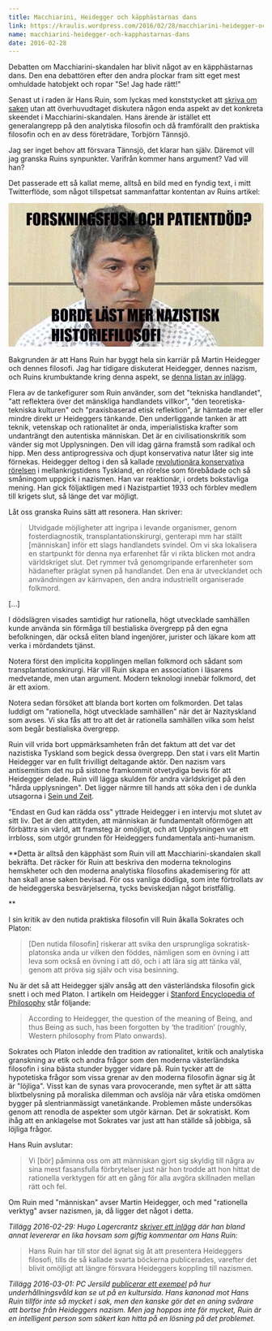 ```yaml
---
title: Macchiarini, Heidegger och käpphästarnas dans
link: https://kraulis.wordpress.com/2016/02/28/macchiarini-heidegger-och-kapphastarnas-dans/
name: macchiarini-heidegger-och-kapphastarnas-dans
date: 2016-02-28
---
```

Debatten om Macchiarini-skandalen har blivit något av en käpphästarnas dans. Den ena debattören efter den andra plockar fram sitt eget mest omhuldade hatobjekt och ropar "Se! Jag hade rätt!"

Senast ut i raden är Hans Ruin, som lyckas med konststycket att [skriva om saken](http://www.dn.se/kultur-noje/kulturdebatt/den-praktiska-filosofins-elande/) utan att överhuvudtaget diskutera någon enda aspekt av det konkreta skeendet i Macchiarini-skandalen. Hans ärende är istället ett generalangrepp på den analytiska filosofin och då framförallt den praktiska filosofin och en av dess företrädare, Torbjörn Tännsjö.

Jag ser inget behov att försvara Tännsjö, det klarar han själv. Däremot vill jag granska Ruins synpunkter. Varifrån kommer hans argument? Vad vill han?

Det passerade ett så kallat meme, alltså en bild med en fyndig text, i mitt Twitterflöde, som något tillspetsat sammanfattar kontentan av Ruins artikel:

[![macchiarini-nazistisk-filosofi](/files/macchiarini-nazistisk-filosofi.jpg)](/posts/macchiarini-nazistisk-filosofi.jpg)



Bakgrunden är att Hans Ruin har byggt hela sin karriär på Martin Heidegger och dennes filosofi. Jag har tidigare diskuterat Heidegger, dennes nazism, och Ruins krumbuktande kring denna aspekt, se [denna listan av inlägg](/posts/).

Flera av de tankefigurer som Ruin använder, som det "tekniska handlandet", "att reflektera över det mänskliga handlandets villkor", "den teoretiska-tekniska kulturen" och "praxisbaserad etisk reflektion", är hämtade mer eller mindre direkt ur Heideggers tänkande. Den underliggande tanken är att teknik, vetenskap och rationalitet är onda, imperialistiska krafter som undanträngt den autentiska människan. Det är en civilisationskritik som vänder sig mot Upplysningen. Den vill idag gärna framstå som radikal och hipp. Men dess antiprogressiva och djupt konservativa natur låter sig inte förnekas. Heidegger deltog i den så kallade [revolutionära konservativa rörelsen](https://en.wikipedia.org/wiki/Conservative_Revolutionary_movement) i mellankrigstidens Tyskland, en rörelse som förebådade och så småningom uppgick i nazismen. Han var reaktionär, i ordets bokstavliga mening. Han gick följaktligen med i Nazistpartiet 1933 och förblev medlem till krigets slut, så länge det var möjligt.

Låt oss granska Ruins sätt att resonera. Han skriver:

> Utvidgade möjligheter att ingripa i levande organismer, genom fosterdiagnostik, transplantationskirurgi, genterapi mm har ställt [människan] inför ett slags handlandets svindel. Om vi ska lokalisera en startpunkt för denna nya erfarenhet får vi rikta blicken mot andra världskriget slut. Det rymmer två genomgripande erfarenheter som hädanefter präglat synen på handlandet. Den ena är utvecklandet och användningen av kärnvapen, den andra industriellt organiserade folkmord.

[...]

 I dödslägren visades samtidigt hur rationella, högt utvecklade samhällen kunde använda sin förmåga till bestialiska övergrepp på den egna befolkningen, där också eliten bland ingenjörer, jurister och läkare kom att verka i mördandets tjänst.

Notera först den implicita kopplingen mellan folkmord och sådant som transplantationskirurgi. Här vill Ruin skapa en association i läsarens medvetande, men utan argument. Modern teknologi innebär folkmord, det är ett axiom.

Notera sedan försöket att blanda bort korten om folkmorden. Det talas luddigt om "rationella, högt utvecklade samhällen" när det är Nazityskland som avses. Vi ska fås att tro att det är rationella samhällen vilka som helst som begår bestialiska övergrepp.

Ruin vill vrida bort uppmärksamheten från det faktum att det var det nazistiska Tyskland som begick dessa övergrepp. Den stat i vars elit Martin Heidegger var en fullt frivilligt deltagande aktör. Den nazism vars antisemitism det nu på sistone framkommit otvetydiga bevis för att Heidegger delade. Ruin vill lägga skulden för andra världskriget på den "hårda upplysningen". Det ligger närmre till hands att söka den i de dunkla utsagorna i [Sein und Zeit](https://en.wikipedia.org/wiki/Being_and_Time).

"Endast en Gud kan rädda oss" yttrade Heidegger i en intervju mot slutet av sitt liv. Det är den attityden, att människan är fundamentalt oförmögen att förbättra sin värld, att framsteg är omöjligt, och att Upplysningen var ett irrbloss, som utgör grunden för Heideggers fundamentala anti-humanism.

**Detta är alltså den käpphäst som Ruin vill att Macchiarini-skandalen skall bekräfta. Det räcker för Ruin att beskriva den moderna teknologins hemskheter och den moderna analytiska filosofins akademisering för att han skall anse saken bevisad. För oss vanliga dödliga, som inte förtrollats av de heideggerska besvärjelserna, tycks beviskedjan något bristfällig.

**

I sin kritik av den nutida praktiska filosofin vill Ruin åkalla Sokrates och Platon:

> [Den nutida filosofin] riskerar att svika den ursprungliga sokratisk-platonska anda ur vilken den föddes, nämligen som en övning i att leva som också en övning i att dö, och i att lära sig att tänka väl, genom att pröva sig själv och visa besinning.

Nu är det så att Heidegger själv ansåg att den västerländska filosofin gick snett i och med Platon. I artikeln om Heidegger i [Stanford Encyclopedia of Philosophy](http://plato.stanford.edu/entries/heidegger/) står följande:

> According to Heidegger, the question of the meaning of Being, and thus Being as such, has been forgotten by ‘the tradition’ (roughly, Western philosophy from Plato onwards).

Sokrates och Platon inledde den tradition av rationalitet, kritik och analytiska granskning av etik och andra frågor som den moderna västerländska filosofin i sina bästa stunder bygger vidare på. Ruin tycker att de hypotetiska frågor som vissa grenar av den moderna filosofin ägnar sig åt är "löjliga". Visst kan de synas vara provocerande, men syftet är att sätta blixtbelysning på moraliska dilemman och avslöja när våra etiska omdömen bygger på slentrianmässigt vanetänkande. Problemen måste undersökas genom att renodla de aspekter som utgör kärnan. Det är sokratiskt. Kom ihåg att en anklagelse mot Sokrates var just att han ställde så jobbiga, så löjliga frågor.

Hans Ruin avslutar:

> Vi [bör] påminna oss om att människan gjort sig skyldig till några av sina mest fasansfulla förbrytelser just när hon trodde att hon hittat de rationella verktygen för att en gång för alla avgöra skillnaden mellan rätt och fel.

Om Ruin med "människan" avser Martin Heidegger, och med "rationella verktyg" avser nazismen, ja, då ligger det något i detta.

*Tillägg 2016-02-29: Hugo Lagercrantz [skriver ett inlägg](http://www.dn.se/kultur-noje/kulturdebatt/fallet-macchiarini-ett-problem-att-filosofi-har-forbisetts-av-ki/) där han bland annat levererar en lika hovsam som giftig kommentar om Hans Ruin:*

> Hans Ruin har till stor del ägnat sig åt att presentera Heideggers filosofi, tills de så kallade svarta böckerna publicerades, varefter det blivit omöjligt att längre försvara Heideggers koppling till nazismen.

*Tillägg 2016-03-01: PC Jersild [publicerar ett exempel](https://www.dn.se/kultur-noje/kulturdebatt/att-infora-skrivarkurser-pa-ki-skulle-ge-manga-intressanta-uppslag//) på hur underhållningsvåld kan se ut på en kultursida. Hans kanonad mot Hans Ruin tillför inte så mycket i sak, men den kanske gör det en aning svårare att bortse från Heideggers nazism. Men jag hoppas inte för mycket, Ruin är en intelligent person som säkert kan hitta på en lösning på det problemet.*

